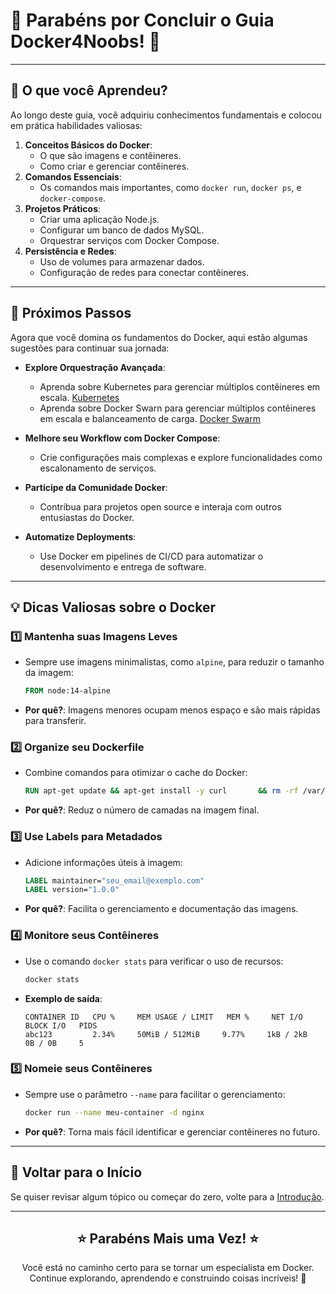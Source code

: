 # 🎉 Parabéns por Concluir o Guia Docker4Noobs! 🐳

---

## 🌟 O que você Aprendeu?

Ao longo deste guia, você adquiriu conhecimentos fundamentais e colocou em prática habilidades valiosas:
1. **Conceitos Básicos do Docker**:
   - O que são imagens e contêineres.
   - Como criar e gerenciar contêineres.
2. **Comandos Essenciais**:
   - Os comandos mais importantes, como `docker run`, `docker ps`, e `docker-compose`.
3. **Projetos Práticos**:
   - Criar uma aplicação Node.js.
   - Configurar um banco de dados MySQL.
   - Orquestrar serviços com Docker Compose.
4. **Persistência e Redes**:
   - Uso de volumes para armazenar dados.
   - Configuração de redes para conectar contêineres.

---

## 🚀 Próximos Passos

Agora que você domina os fundamentos do Docker, aqui estão algumas sugestões para continuar sua jornada:

- **Explore Orquestração Avançada**:
  - Aprenda sobre Kubernetes para gerenciar múltiplos contêineres em escala. [Kubernetes](./advanced_resources/kubernetes/README.md)
  - Aprenda sobre Docker Swarn para gerenciar múltiplos contêineres em escala e balanceamento de carga. [Docker Swarm](./advanced_resources/docker_swarm/README.md)

- **Melhore seu Workflow com Docker Compose**:
  - Crie configurações mais complexas e explore funcionalidades como escalonamento de serviços.

- **Participe da Comunidade Docker**:
  - Contribua para projetos open source e interaja com outros entusiastas do Docker.

- **Automatize Deployments**:
  - Use Docker em pipelines de CI/CD para automatizar o desenvolvimento e entrega de software.

---

## 💡 Dicas Valiosas sobre o Docker

### 1️⃣ Mantenha suas Imagens Leves
- Sempre use imagens minimalistas, como `alpine`, para reduzir o tamanho da imagem:
  ```dockerfile
  FROM node:14-alpine
  ```
- **Por quê?**: Imagens menores ocupam menos espaço e são mais rápidas para transferir.

### 2️⃣ Organize seu Dockerfile
- Combine comandos para otimizar o cache do Docker:
  ```dockerfile
  RUN apt-get update && apt-get install -y curl       && rm -rf /var/lib/apt/lists/*
  ```
- **Por quê?**: Reduz o número de camadas na imagem final.

### 3️⃣ Use Labels para Metadados
- Adicione informações úteis à imagem:
  ```dockerfile
  LABEL maintainer="seu_email@exemplo.com"
  LABEL version="1.0.0"
  ```
- **Por quê?**: Facilita o gerenciamento e documentação das imagens.

### 4️⃣ Monitore seus Contêineres
- Use o comando `docker stats` para verificar o uso de recursos:
  ```bash
  docker stats
  ```
- **Exemplo de saída**:
  ```
  CONTAINER ID   CPU %     MEM USAGE / LIMIT   MEM %     NET I/O       BLOCK I/O   PIDS
  abc123         2.34%     50MiB / 512MiB     9.77%     1kB / 2kB     0B / 0B     5
  ```

### 5️⃣ Nomeie seus Contêineres
- Sempre use o parâmetro `--name` para facilitar o gerenciamento:
  ```bash
  docker run --name meu-container -d nginx
  ```
- **Por quê?**: Torna mais fácil identificar e gerenciar contêineres no futuro.

---

## 🔗 Voltar para o Início

Se quiser revisar algum tópico ou começar do zero, volte para a [Introdução](../introduction/README.md).

---

<div align="center">
  <h2>⭐ Parabéns Mais uma Vez! ⭐</h2>
  <p>Você está no caminho certo para se tornar um especialista em Docker. Continue explorando, aprendendo e construindo coisas incríveis! 🚀</p>
</div>
